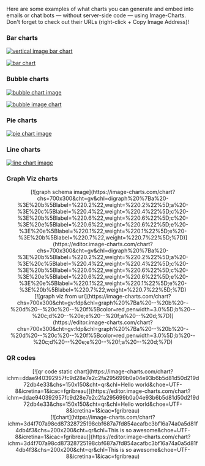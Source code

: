 Here are some examples of what charts you can generate and embed into emails or chat bots — without server-side code — using Image-Charts. Don't forget to check out their URLs (right-click + Copy Image Address)!

### Bar charts

[![vertical image bar chart](https://image-charts.com/chart?ichm=0b71cdaf8fc6c3114bf782c62d567cf4d88d6c48c78c65ff72789a226119234a&cht=bvg&chd=t:10,15,25,30,40,80&chs=700x300&chxt=x,y&chxl=0:%7CMarch%20'18%7CApril%20'18%7CMay%20'18%7CJune%20'18%7CJuly%20'18%7CAugust%20'18%7C&chdl=Visitors%20%28in%20thousands%29&chf=b0,lg,90,05B142,1,0CE858,0.2&chxs=1N**K&chtt=Visitors%20report&chma=0,0,10,10&chl=%7C%7C%7C%7C%2033%25%20!%7Cx2%20&icretina=1&icac=fgribreau)](https://editor.image-charts.com/chart?ichm=0b71cdaf8fc6c3114bf782c62d567cf4d88d6c48c78c65ff72789a226119234a&cht=bvg&chd=t:10,15,25,30,40,80&chs=700x300&chxt=x,y&chxl=0:%7CMarch%20'18%7CApril%20'18%7CMay%20'18%7CJune%20'18%7CJuly%20'18%7CAugust%20'18%7C&chdl=Visitors%20%28in%20thousands%29&chf=b0,lg,90,05B142,1,0CE858,0.2&chxs=1N**K&chtt=Visitors%20report&chma=0,0,10,10&chl=%7C%7C%7C%7C%2033%25%20!%7Cx2%20&icretina=1&icac=fgribreau)

[![bar chart](https://image-charts.com/chart?ichm=5605b1b1e95892f119b4aff3340c796c87821a5a165c31d99da0c12dbd41d4ea&chs=700x300&cht=bvs&chxt=y&chf=b0,lg,90,EA469EFF,1,03A9F47C,0.4&chl=2014|2015|2016|2017|2018&chd=a:30010,-30000,50000,80000,20000&chof=1535403433426&chxs=0N*cEURs*&chdl=Income&icretina=1&icac=fgribreau)](https://editor.image-charts.com/chart?ichm=5605b1b1e95892f119b4aff3340c796c87821a5a165c31d99da0c12dbd41d4ea&chs=700x300&cht=bvs&chxt=y&chf=b0,lg,90,EA469EFF,1,03A9F47C,0.4&chl=2014|2015|2016|2017|2018&chd=a:30010,-30000,50000,80000,20000&chof=1535403433426&chxs=0N*cEURs*&chdl=Income&icretina=1&icac=fgribreau)

### Bubble charts

[![bubble chart image](https://image-charts.com/chart?ichm=b9cc80b2c782cc161b8a5a619162468d0825a3e8e7c387564720e68316b413b2&cht=bb&chs=700x300&chd=t:40,60,10,_,47,40,12,_,10,10,20,_,20,40,40%7C50,30,5,_,20,20,6,_,5,5,10,_,15,20,20&chxt=x,y&chma=0,0,20&chl=%7C%7Chum%7CWoW!%7C&chf=b0,lg,45,ffeb3b,0.2,f443367C,1%7Cb1,lg,90,03a9f4,0,3f51b5,1&icretina=1&icac=fgribreau)](https://editor.image-charts.com/chart?ichm=b9cc80b2c782cc161b8a5a619162468d0825a3e8e7c387564720e68316b413b2&cht=bb&chs=700x300&chd=t:40,60,10,_,47,40,12,_,10,10,20,_,20,40,40%7C50,30,5,_,20,20,6,_,5,5,10,_,15,20,20&chxt=x,y&chma=0,0,20&chl=%7C%7Chum%7CWoW!%7C&chf=b0,lg,45,ffeb3b,0.2,f443367C,1%7Cb1,lg,90,03a9f4,0,3f51b5,1&icretina=1&icac=fgribreau)

[![bubble image chart](https://image-charts.com/chart?chd=t:22.5,0.5,2.5,_,21.5,0.5,1.6666666666667,_,20.5,0.5,2.5,_,19.5,0.5,2.5,_,18.5,0.5,5.8333333333333,_,17.5,0.5,6.6666666666667,_,16.5,0.5,5.8333333333333,_,15.5,0.5,7.5,_,14.5,0.5,7.5,_,13.5,0.5,5.8333333333333,_,12.5,0.5,10,_,11.5,0.5,7.5,_,10.5,0.5,7.5,_,9.5,0.5,3.3333333333333,_,8.5,0.5,4.1666666666667,_,7.5,0.5,4.1666666666667,_,0.5,0.5,0.83333333333333&chs=999x53&cht=bb&chxr=1,0,0.8&chxs=0N*F0z*:00|1,000000,0&chxt=x,y&icac=fgribreau&icretina=1&ichm=7dc38334e0b415474737d527e09f4883c4ccfe35b47e651d8f3e7dcef14c679a)](https://editor.image-charts.com/chart?chd=t:22.5,0.5,2.5,_,21.5,0.5,1.6666666666667,_,20.5,0.5,2.5,_,19.5,0.5,2.5,_,18.5,0.5,5.8333333333333,_,17.5,0.5,6.6666666666667,_,16.5,0.5,5.8333333333333,_,15.5,0.5,7.5,_,14.5,0.5,7.5,_,13.5,0.5,5.8333333333333,_,12.5,0.5,10,_,11.5,0.5,7.5,_,10.5,0.5,7.5,_,9.5,0.5,3.3333333333333,_,8.5,0.5,4.1666666666667,_,7.5,0.5,4.1666666666667,_,0.5,0.5,0.83333333333333&chs=999x53&cht=bb&chxr=1,0,0.8&chxs=0N*F0z*:00|1,000000,0&chxt=x,y&icac=fgribreau&icretina=1&ichm=7dc38334e0b415474737d527e09f4883c4ccfe35b47e651d8f3e7dcef14c679a)

### Pie charts

[![pie chart image](https://image-charts.com/chart?ichm=244d9fd08daa4085036a982b5b60247649d043c15faf6667cd05169a8ed0ce39&chs=700x300&chxt=x,y&chl=2018%7C2017%7C2015&chd=t:60,40,20&cht=pa&chdl=Image%7CCharts%7CRocks&chf=ps0-0,lg,45,ffeb3b,0.2,f443367C,1%7Cps0-1,lg,45,8bc34a,0.2,0096887C,1%7Cps0-2,lg,45,EA469E,0.2,03A9F47C,1&icretina=1&icac=fgribreau)](https://editor.image-charts.com/chart?ichm=244d9fd08daa4085036a982b5b60247649d043c15faf6667cd05169a8ed0ce39&chs=700x300&chxt=x,y&chl=2018%7C2017%7C2015&chd=t:60,40,20&cht=pa&chdl=Image%7CCharts%7CRocks&chf=ps0-0,lg,45,ffeb3b,0.2,f443367C,1%7Cps0-1,lg,45,8bc34a,0.2,0096887C,1%7Cps0-2,lg,45,EA469E,0.2,03A9F47C,1&icretina=1&icac=fgribreau)

### Line charts

[![line chart image](https://image-charts.com/chart?ichm=54e1eaf12f3437bbaf079dea49602dc4e600080d5b8b0efae8ae1180f6946384&cht=lc&chs=700x300&chd=t:10,25,30,40,12,48,100,20,47,29,84,30,27,50,70&chxt=x,y&chxl=0:%7CJun%7CJul%7CAug%7CSep%7COct%7CNov%7CDec%7CJan%7C1:%7C%7C50%7C100&chm=B,FCECF4,0,0,0&chco=E4061C&chdl=Coffee%20consumed&chma=0,0,20,10&chl=%7C%7C%7C%7C%7C%7Csuch%20a%20very%20%20%20big%20project!&icretina=1&icac=fgribreau)](https://editor.image-charts.com/chart?ichm=54e1eaf12f3437bbaf079dea49602dc4e600080d5b8b0efae8ae1180f6946384&cht=lc&chs=700x300&chd=t:10,25,30,40,12,48,100,20,47,29,84,30,27,50,70&chxt=x,y&chxl=0:%7CJun%7CJul%7CAug%7CSep%7COct%7CNov%7CDec%7CJan%7C1:%7C%7C50%7C100&chm=B,FCECF4,0,0,0&chco=E4061C&chdl=Coffee%20consumed&chma=0,0,20,10&chl=%7C%7C%7C%7C%7C%7Csuch%20a%20very%20%20%20big%20project!&icretina=1&icac=fgribreau)

### Graph Viz charts

<center>
[![graph schema image](https://image-charts.com/chart?chs=700x300&cht=gv&chl=digraph%20%7Ba%20-%3E%20b%5Blabel=%220.2%22,weight=%220.2%22%5D;a%20-%3E%20c%5Blabel=%220.4%22,weight=%220.4%22%5D;c%20-%3E%20b%5Blabel=%220.6%22,weight=%220.6%22%5D;c%20-%3E%20e%5Blabel=%220.6%22,weight=%220.6%22%5D;e%20-%3E%20e%5Blabel=%220.1%22,weight=%220.1%22%5D;e%20-%3E%20b%5Blabel=%220.7%22,weight=%220.7%22%5D;%7D)](https://editor.image-charts.com/chart?chs=700x300&cht=gv&chl=digraph%20%7Ba%20-%3E%20b%5Blabel=%220.2%22,weight=%220.2%22%5D;a%20-%3E%20c%5Blabel=%220.4%22,weight=%220.4%22%5D;c%20-%3E%20b%5Blabel=%220.6%22,weight=%220.6%22%5D;c%20-%3E%20e%5Blabel=%220.6%22,weight=%220.6%22%5D;e%20-%3E%20e%5Blabel=%220.1%22,weight=%220.1%22%5D;e%20-%3E%20b%5Blabel=%220.7%22,weight=%220.7%22%5D;%7D)
</center>

<center>
[![graph viz from url](https://image-charts.com/chart?chs=700x300&cht=gv:fdp&chl=graph%20%7Ba%20--%20b%20--%20d%20--%20c%20--%20f%5Bcolor=red,penwidth=3.0%5D;b%20--%20c;d%20--%20e;e%20--%20f;a%20--%20d;%7D)](https://editor.image-charts.com/chart?chs=700x300&cht=gv:fdp&chl=graph%20%7Ba%20--%20b%20--%20d%20--%20c%20--%20f%5Bcolor=red,penwidth=3.0%5D;b%20--%20c;d%20--%20e;e%20--%20f;a%20--%20d;%7D)
</center>

### QR codes

<center>
[![qr code static chart](https://image-charts.com/chart?ichm=ddae940392957fc9d28e7e2c2fa295699b0a04e93b6b5d81d50d219d72db4e33&chs=150x150&cht=qr&chl=Hello world&choe=UTF-8&icretina=1&icac=fgribreau)](https://editor.image-charts.com/chart?ichm=ddae940392957fc9d28e7e2c2fa295699b0a04e93b6b5d81d50d219d72db4e33&chs=150x150&cht=qr&chl=Hello world&choe=UTF-8&icretina=1&icac=fgribreau)
</center>

<center>
[![chart](https://image-charts.com/chart?ichm=3d4f707a98cd87328725198cbf687a7fd854acafbc3bf16a74a0a5d81f4db4f3&chs=200x200&cht=qr&chl=This is so awesome&choe=UTF-8&icretina=1&icac=fgribreau)](https://editor.image-charts.com/chart?ichm=3d4f707a98cd87328725198cbf687a7fd854acafbc3bf16a74a0a5d81f4db4f3&chs=200x200&cht=qr&chl=This is so awesome&choe=UTF-8&icretina=1&icac=fgribreau)
</center>
